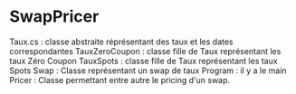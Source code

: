 # SwapPricer
Taux.cs : classe abstraite réprésentant des taux et les dates correspondantes
TauxZeroCoupon : classe fille de Taux représentant les taux Zéro Coupon
TauxSpots : classe fille de Taux représentant les taux Spots
Swap : Classe représentant un swap de taux
Program : il y a le main
Pricer : Classe permettant entre autre le pricing d'un swap.
